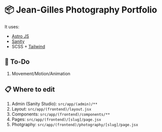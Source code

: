 # 📦 Jean-Gilles Photography Portfolio
It uses:
- [Astro JS](https://astro.build/)
- [Sanity](https://sanity.io/)
- SCSS + [Tailwind](https://tailwindcss.com/)

## 🚀 To-Do
1. Movement/Motion/Animation

## 📋 Where to edit
1. Admin (Sanity Studio): `src/app/(admin)/**`
2. Layout: `src/app/(frontend)/layout.jsx`
3. Components: `src/app/(frontend)/components/**`
4. Pages: `src/app/(frontend)/[slug]/page.jsx`
5. Photgraphy: `src/app/(frontend)/photography/[slug]/page.jsx`